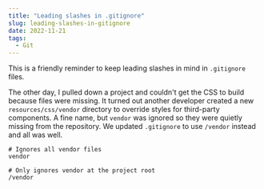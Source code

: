```yaml
---
title: "Leading slashes in .gitignore"
slug: leading-slashes-in-gitignore
date: 2022-11-21
tags:
  - Git
---
```


This is a friendly reminder to keep leading slashes in mind in `.gitignore` files.

The other day, I pulled down a project and couldn't get the CSS to build because files were missing. It turned out another developer created a new `resources/css/vendor` directory to override styles for third-party components. A fine name, but `vendor` was ignored so they were quietly missing from the repository. We updated `.gitignore` to use `/vendor` instead and all was well.

``` {.short}
# Ignores all vendor files
vendor

# Only ignores vendor at the project root
/vendor
```
